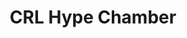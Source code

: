 ---
title: CRL Hype Chamber
alt_text: exploded 3d pen render
img: ../imgs/VirtualProduction/eFuse/CRLChamberMatchup.png
link: ../Projects/VirtualStudios
---